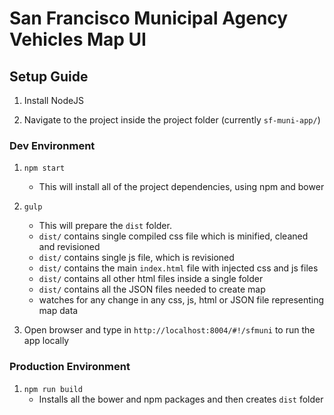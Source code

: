 # San Francisco Municipal Agency Vehicles Map UI
## Setup Guide

1. Install NodeJS

2. Navigate to the project inside the project folder (currently `sf-muni-app/`)

### Dev Environment

1. `npm start`
	* This will install all of the project dependencies, using npm and bower

2. `gulp`
	*  This will prepare the `dist` folder.
    * `dist/` contains single compiled css file which is minified, cleaned and revisioned
    * `dist/` contains single js file, which is revisioned
    * `dist/` contains the main `index.html` file with injected css and js files
    * `dist/` contains all other html files inside a single folder
    * `dist/` contains all the JSON files needed to create map
    * watches for any change in any css, js, html or JSON file representing map data

3. Open browser and type in `http://localhost:8004/#!/sfmuni` to run the app locally

### Production Environment

1. `npm run build`
    * Installs all the bower and npm packages and then creates `dist` folder
